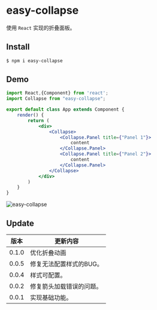 # easy-collapse

使用 `React` 实现的折叠面板。


## Install

```bash
$ npm i easy-collapse
```


## Demo

```jsx
import React,{Component} from 'react';
import Collapse from "easy-collapse";

export default class App extends Component {
    render() {
        return (
            <div>
                <Collapse>
                    <Collapse.Panel title={"Panel 1"}>
                        content
                    </Collapse.Panel>
                    <Collapse.Panel title={"Panel 2"}>
                        content
                    </Collapse.Panel>
                </Collapse>
            </div>
        )
    }
}
```

![easy-collapse](https://ws1.sinaimg.cn/large/006tKfTcgy1g1hh917palg30bn07btaj.gif)

## Update

| 版本  | 更新内容                                                     |
| ----- | ------------------------------------------------------------ |
| 0.1.0 | 优化折叠动画 |
| 0.0.5 | 修复无法配置样式的BUG。 |
| 0.0.4 | 样式可配置。 |
| 0.0.2 | 修复箭头加载错误的问题。 |
| 0.0.1 | 实现基础功能。 |